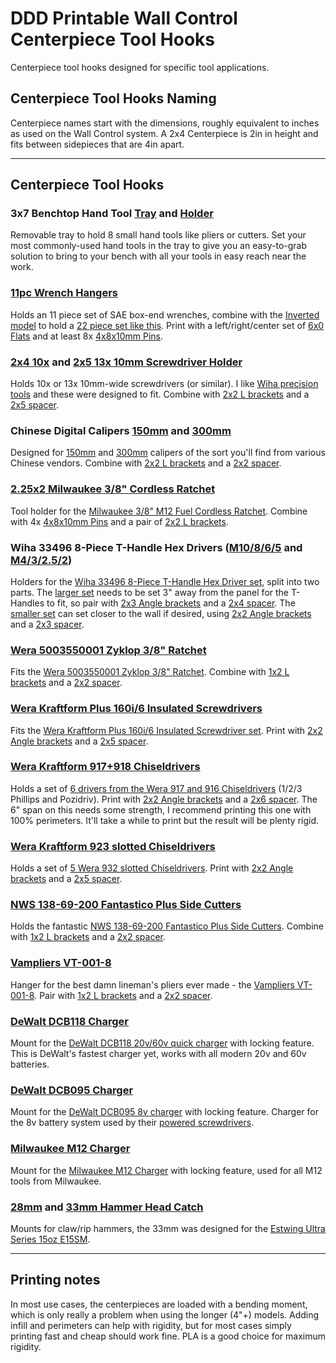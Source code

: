 # DDD Printable Wall Control Centerpiece Tool Hooks

Centerpiece tool hooks designed for specific tool applications.

## Centerpiece Tool Hooks Naming

Centerpiece names start with the dimensions, roughly equivalent to inches as used on the Wall Control system.  A 2x4 Centerpiece is 2in in height and fits between sidepieces that are 4in apart.

---

## Centerpiece Tool Hooks

### 3x7 Benchtop Hand Tool [Tray](3x7%20Benchtop%20Hand%20Tool%20Holder%20Tray.stl) and [Holder](3x7%20Benchtop%20Hand%20Tool%20Holder.stl)

Removable tray to hold 8 small hand tools like pliers or cutters.  Set your most commonly-used hand tools in the tray to give you an easy-to-grab solution to bring to your bench with all your tools in easy reach near the work.

### [11pc Wrench Hangers](1x6%2011pc%20Wrench%20Hanger.stl)

Holds an 11 piece set of SAE box-end wrenches, combine with the [Inverted model](1x6%2011pc%20Wrench%20Hanger%20Inverted.stl) to hold a [22 piece set like this](https://amzn.to/35fa7dd).  Print with a left/right/center set of [6x0 Flats](../../Sidepieces/Flats) and at least 8x [4x8x10mm Pins](../Spacer_blank_flush/4x10x8mm%20Pin.stl).

### [2x4 10x](2x4%2010x%2010mm%20Screwdriver%20Holder.stl) and [2x5 13x 10mm Screwdriver Holder](2x5%2013x%2010mm%20Screwdriver%20Holder.stl)

Holds 10x or 13x 10mm-wide screwdrivers (or similar).  I like [Wiha precision tools](https://amzn.to/2GQ8ucA) and these were designed to fit.  Combine with [2x2 L brackets](../../Sidepieces/L_brackets/) and a [2x5 spacer](../../Centerpieces/Spacer_perforated/2x5%20Spacer%20perforated.stl).

### Chinese Digital Calipers [150mm](1x3%20Chinese%20Digital%20Calipers%20150mm.stl) and [300mm](1x3%20Chinese%20Digital%20Calipers%20300mm.stl)

Designed for [150mm](https://amzn.to/3pcWByG) and [300mm](https://amzn.to/2UdfQdb) calipers of the sort you'll find from various Chinese vendors.  Combine with [2x2 L brackets](../../Sidepieces/L_brackets/) and a [2x2 spacer](../../Centerpieces/Spacer_perforated/2x2%20Spacer%20perforated.stl).

### [2.25x2 Milwaukee 3/8" Cordless Ratchet](2.25x2%20Milwaukee%203-8%20Cordless%20Ratchet.stl)

Tool holder for the [Milwaukee 3/8" M12 Fuel Cordless Ratchet](https://amzn.to/2IsC9ZB).  Combine with 4x [4x8x10mm Pins](../Spacer_blank_flush/4x10x8mm%20Pin.stl) and a pair of [2x2 L brackets](../../Sidepieces/L_brackets/).

### Wiha 33496 8-Piece T-Handle Hex Drivers ([M10/8/6/5](1x4%20Wiha%20T-Handle%20M10%20M8%20M6%20M5.stl) and [M4/3/2.5/2](1x3%20Wiha%20T-Handle%20M4%20M3%20M2.5%20M2.stl))

Holders for the [Wiha 33496 8-Piece T-Handle Hex Driver set](https://amzn.to/36gpuRK), split into two parts.  The [larger set](Wiha%20T-Handle%20M10%20M8%20M6%20M5.stl) needs to be set 3" away from the panel for the T-Handles to fit, so pair with [2x3 Angle brackets](../../Sidepieces/Angle_brackets/) and a [2x4 spacer](../../Centerpieces/Spacer_perforated/2x4%20Spacer%20perforated.stl).  The [smaller set](Wiha%20T-Handle%20M4%20M3%20M2.5%20M2.stl) can set closer to the wall if desired, using [2x2 Angle brackets](../../Sidepieces/Angle_brackets/) and a [2x3 spacer](../../Centerpieces/Spacer_perforated/2x3%20Spacer%20perforated.stl).

### [Wera 5003550001 Zyklop 3/8" Ratchet](1x2%20Wera%203-8%20Zyklop%20Ratchet.stl)

Fits the [Wera 5003550001 Zyklop 3/8" Ratchet](https://amzn.to/35fuVRI).  Combine with [1x2 L brackets](../../Sidepieces/L_brackets/) and a [2x2 spacer](../../Centerpieces/Spacer_perforated/2x2%20Spacer%20perforated.stl).

### [Wera Kraftform Plus 160i/6 Insulated Screwdrivers](2x5%20Wera%20Kraftform%20Plus%20160i-6.stl)

Fits the [Wera Kraftform Plus 160i/6 Insulated Screwdriver set](https://amzn.to/36il4tO).  Print with [2x2 Angle brackets](../../Sidepieces/Angle_brackets/) and a [2x5 spacer](../../Centerpieces/Spacer_perforated/2x5%20Spacer%20perforated.stl).

### [Wera Kraftform 917+918 Chiseldrivers](2x6%20Wera%20917+918.stl)

Holds a set of [6 drivers from the Wera 917 and 916 Chiseldrivers](https://amzn.to/35iAoXX) (1/2/3 Phillips and Pozidriv).  Print with [2x2 Angle brackets](../../Sidepieces/Angle_brackets/) and a [2x6 spacer](../../Centerpieces/Spacer_perforated/2x5%20Spacer%20perforated.stl).  The 6" span on this needs some strength, I recommend printing this one with 100% perimeters.  It'll take a while to print but the result will be plenty rigid.

### [Wera Kraftform 923 slotted Chiseldrivers](2x5%20Wera%20932.stl)

Holds a set of [5 Wera 932 slotted Chiseldrivers](https://amzn.to/35iAoXX).  Print with [2x2 Angle brackets](../../Sidepieces/Angle_brackets/) and a [2x5 spacer](../../Centerpieces/Spacer_perforated/2x5%20Spacer%20perforated.stl).

### [NWS 138-69-200 Fantastico Plus Side Cutters](1x2%20NWS%20138-69-200%20Fantastico%20Plus%20Side%20Cutters.stl)

Holds the fantastic [NWS 138-69-200 Fantastico Plus Side Cutters](https://amzn.to/3eNrbKv).  Combine with [1x2 L brackets](../../Sidepieces/L_brackets/) and a [2x2 spacer](../../Centerpieces/Spacer_perforated/2x2%20Spacer%20perforated.stl).

### [Vampliers VT-001-8](1x2%20Vampliers%20VT-001-8.stl)

Hanger for the best damn lineman's pliers ever made - the [Vampliers VT-001-8](https://amzn.to/3khDUpO).  Pair with [1x2 L brackets](../../Sidepieces/L_brackets/) and a [2x2 spacer](../../Centerpieces/Spacer_perforated/2x2%20Spacer%20perforated.stl).

### [DeWalt DCB118 Charger](2x7%20DeWalt%20DCB118%20Charger.stl)

Mount for the [DeWalt DCB118 20v/60v quick charger](https://amzn.to/36yhLio) with locking feature.  This is DeWalt's fastest charger yet, works with all modern 20v and 60v batteries.

### [DeWalt DCB095 Charger](3x1%20DeWalt%20DCB095%20Charger.stl)

Mount for the [DeWalt DCB095 8v charger](https://amzn.to/3fpajda) with locking feature.  Charger for the 8v battery system used by their [powered screwdrivers](https://amzn.to/3fpajda).

### [Milwaukee M12 Charger](4x3%20Milwaukee%20M12%20Charger.stl)

Mount for the [Milwaukee M12 Charger](https://amzn.to/375AkL7) with locking feature, used for all M12 tools from Milwaukee.

### [28mm](2x2%2028mm%20Hammer%20Head%20Catch.stl) and [33mm Hammer Head Catch](2x2%2033mm%20Hammer%20Head%20Catch.stl)

Mounts for claw/rip hammers, the 33mm was designed for the [Estwing Ultra Series 15oz E15SM](https://amzn.to/3puEnJa).

---

## Printing notes

In most use cases, the centerpieces are loaded with a bending moment, which is only really a problem when using the longer (4"+) models.  Adding infill and perimeters can help with rigidity, but for most cases simply printing fast and cheap should work fine.  PLA is a good choice for maximum rigidity.

